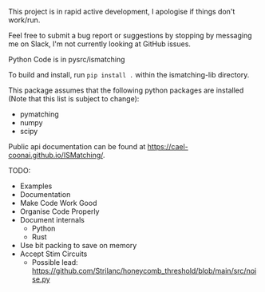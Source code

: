 This project is in rapid active development, I apologise if things don't work/run.

Feel free to submit a bug report or suggestions by stopping by messaging me on
Slack, I'm not currently looking at GitHub issues.

Python Code is in pysrc/ismatching

To build and install, run ```pip install .``` within the ismatching-lib
directory.

This package assumes that the following python packages are installed (Note
that this list is subject to change):
- pymatching
- numpy
- scipy

Public api documentation can be found at
https://cael-coonai.github.io/ISMatching/.

TODO:
- Examples
- Documentation
- Make Code Work Good
- Organise Code Properly
- Document internals
  - Python
  - Rust
- Use bit packing to save on memory
- Accept Stim Circuits
  - Possible lead: https://github.com/Strilanc/honeycomb_threshold/blob/main/src/noise.py
